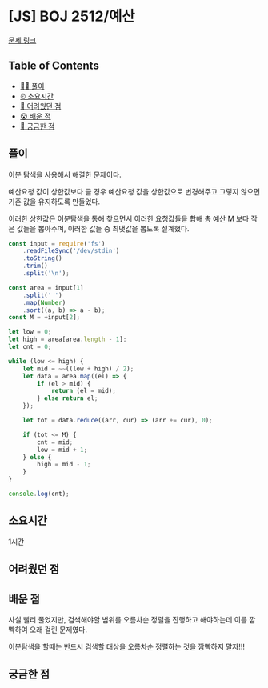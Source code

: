 <!-- 제목으로 다음과 같은 내용으로 작성해주세요 ! -->
<!-- 📚 언어 : e.g. Javascript -> [JS], Python -> [Python]  -->
<!-- 📕 백준 : BOJ 문제번호/문제제목 e.g. BOJ 2577/숫자의 개수 -->
<!-- 📗 프로그래머스 : PRO 문제번호/문제제목 e.g. PRO 120812/최빈값 구하기 -->
<!-- 💁🏻 백준허브를 사용하시면 프로그래머스의 문제번호도 확인하실 수 있습니다 -->

# [JS] BOJ 2512/예산

<!-- 아래에 # 을 지우고 문제 링크를 입력해주세요 ! -->

[문제 링크](https://www.acmicpc.net/problem/2512)

## Table of Contents

-   [✍🏻 풀이](#풀이)
-   [⏰ 소요시간](#소요시간)
-   [🫠 어려웠던 점](#어려웠던-점)
-   [😮 배운 점](#배운-점)
-   [🤔 궁금한 점](#궁금한-점)

## 풀이

<!-- ```옆에 사용하는 언어를 기입하세요 e.g. javascript, python -->

이분 탐색을 사용해서 해결한 문제이다.

예산요청 값이 상한값보다 클 경우 예산요청 값을 상한값으로 변경해주고 그렇지 않으면 기존 값을 유지하도록 만들었다.

이러한 상한값은 이분탐색을 통해 찾으면서 이러한 요청값들을 합해 총 예산 M 보다 작은 값들을 뽑아주며, 이러한 값들 중 최댓값을 뽑도록 설계했다.

```javascript
const input = require('fs')
    .readFileSync('/dev/stdin')
    .toString()
    .trim()
    .split('\n');

const area = input[1]
    .split(' ')
    .map(Number)
    .sort((a, b) => a - b);
const M = +input[2];

let low = 0;
let high = area[area.length - 1];
let cnt = 0;

while (low <= high) {
    let mid = ~~((low + high) / 2);
    let data = area.map((el) => {
        if (el > mid) {
            return (el = mid);
        } else return el;
    });

    let tot = data.reduce((arr, cur) => (arr += cur), 0);

    if (tot <= M) {
        cnt = mid;
        low = mid + 1;
    } else {
        high = mid - 1;
    }
}

console.log(cnt);
```

## 소요시간

1시간

## 어려웠던 점

## 배운 점

사실 빨리 풀었지만, 검색해야할 범위를 오름차순 정렬을 진행하고 해야하는데 이를 깜빡하여 오래 걸린 문제였다.

이분탐색을 할때는 반드시 검색할 대상을 오름차순 정렬하는 것을 깜빡하지 말자!!!

## 궁금한 점
